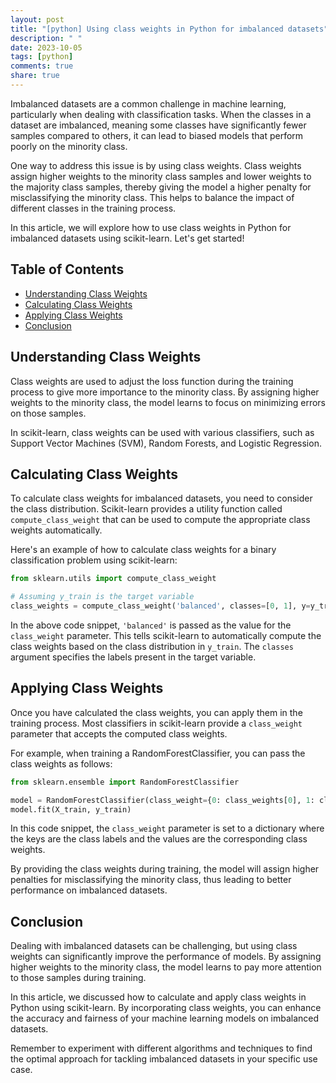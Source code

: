 ```yaml
---
layout: post
title: "[python] Using class weights in Python for imbalanced datasets"
description: " "
date: 2023-10-05
tags: [python]
comments: true
share: true
---
```


Imbalanced datasets are a common challenge in machine learning, particularly when dealing with classification tasks. When the classes in a dataset are imbalanced, meaning some classes have significantly fewer samples compared to others, it can lead to biased models that perform poorly on the minority class.

One way to address this issue is by using class weights. Class weights assign higher weights to the minority class samples and lower weights to the majority class samples, thereby giving the model a higher penalty for misclassifying the minority class. This helps to balance the impact of different classes in the training process.

In this article, we will explore how to use class weights in Python for imbalanced datasets using scikit-learn. Let's get started!

## Table of Contents
- [Understanding Class Weights](#understanding-class-weights)
- [Calculating Class Weights](#calculating-class-weights)
- [Applying Class Weights](#applying-class-weights)
- [Conclusion](#conclusion)

## Understanding Class Weights

Class weights are used to adjust the loss function during the training process to give more importance to the minority class. By assigning higher weights to the minority class, the model learns to focus on minimizing errors on those samples.

In scikit-learn, class weights can be used with various classifiers, such as Support Vector Machines (SVM), Random Forests, and Logistic Regression.

## Calculating Class Weights

To calculate class weights for imbalanced datasets, you need to consider the class distribution. Scikit-learn provides a utility function called `compute_class_weight` that can be used to compute the appropriate class weights automatically.

Here's an example of how to calculate class weights for a binary classification problem using scikit-learn:

```python
from sklearn.utils import compute_class_weight

# Assuming y_train is the target variable
class_weights = compute_class_weight('balanced', classes=[0, 1], y=y_train)
```

In the above code snippet, `'balanced'` is passed as the value for the `class_weight` parameter. This tells scikit-learn to automatically compute the class weights based on the class distribution in `y_train`. The `classes` argument specifies the labels present in the target variable.

## Applying Class Weights

Once you have calculated the class weights, you can apply them in the training process. Most classifiers in scikit-learn provide a `class_weight` parameter that accepts the computed class weights.

For example, when training a RandomForestClassifier, you can pass the class weights as follows:

```python
from sklearn.ensemble import RandomForestClassifier

model = RandomForestClassifier(class_weight={0: class_weights[0], 1: class_weights[1]})
model.fit(X_train, y_train)
```

In this code snippet, the `class_weight` parameter is set to a dictionary where the keys are the class labels and the values are the corresponding class weights.

By providing the class weights during training, the model will assign higher penalties for misclassifying the minority class, thus leading to better performance on imbalanced datasets.

## Conclusion

Dealing with imbalanced datasets can be challenging, but using class weights can significantly improve the performance of models. By assigning higher weights to the minority class, the model learns to pay more attention to those samples during training.

In this article, we discussed how to calculate and apply class weights in Python using scikit-learn. By incorporating class weights, you can enhance the accuracy and fairness of your machine learning models on imbalanced datasets.

Remember to experiment with different algorithms and techniques to find the optimal approach for tackling imbalanced datasets in your specific use case.